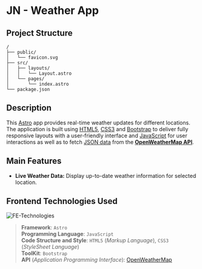 # JN - Weather App

## Project Structure

```text
/
├── public/
│   └── favicon.svg
├── src/
│   ├── layouts/
│   │   └── Layout.astro
│   └── pages/
│       └── index.astro
└── package.json
```

## Description
This [Astro](https://astro.build/) app provides real-time weather updates for different locations. The application is built using [HTML5](https://en.wikipedia.org/wiki/HTML5), [CSS3](https://en.wikipedia.org/wiki/CSS#CSS_3) and [Bootstrap](https://en.wikipedia.org/wiki/Bootstrap_(front-end_framework)) to deliver fully responsive layouts with a user-friendly interface and [JavaScript](https://en.wikipedia.org/wiki/JavaScript) for user interactions as well as to fetch [JSON data](https://en.wikipedia.org/wiki/JSON) from the **[OpenWeatherMap API](https://en.wikipedia.org/wiki/OpenWeatherMap)**.

## Main Features
- **Live Weather Data:** Display up-to-date weather information for selected location. 

## Frontend Technologies Used
![FE-Technologies](https://github.com/user-attachments/assets/dc076fe5-1205-43a9-9292-9882714ff671)

> **Framework**: `Astro`<br>
 **Programming Language**: `JavaScript`<br>
 **Code Structure and Style**: `HTML5` (*Markup Language*), `CSS3` (*StyleSheet Language*)<br>
 **ToolKit**: `Bootstrap` <br>
 **API** (*Application Programming Interface*): [OpenWeatherMap](https://openweathermap.org/)

